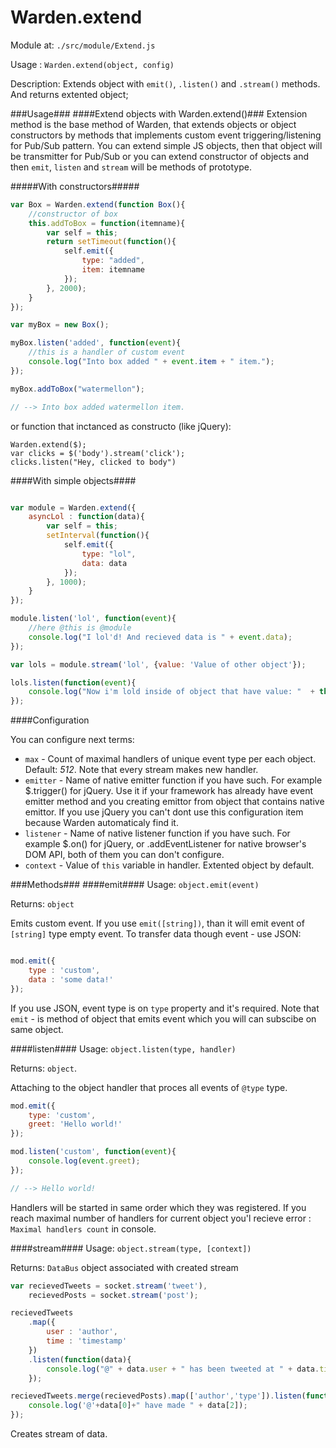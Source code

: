 Warden.extend
=========

Module at: `./src/module/Extend.js`

Usage : `Warden.extend(object, config)`

Description: Extends object with `emit()`, `.listen()` and `.stream()` methods. And returns extented object;


###Usage###
####Extend objects with Warden.extend()###
Extension method is the base method of Warden, that extends objects or object constructors by methods that implements custom event triggering/listening for Pub/Sub pattern. You can extend simple JS objects, then that object will be transmitter for Pub/Sub or you can extend constructor of objects and then `emit`, `listen`  and `stream` will be methods of prototype.

#####With constructors#####
```js
var Box = Warden.extend(function Box(){
	//constructor of box
	this.addToBox = function(itemname){
		var self = this;
		return setTimeout(function(){
			self.emit({
				type: "added",
				item: itemname
			});
		}, 2000);
	}
});

var myBox = new Box();

myBox.listen('added', function(event){
	//this is a handler of custom event
	console.log("Into box added " + event.item + " item.");
});

myBox.addToBox("watermellon");

// --> Into box added watermellon item.

```
or function that inctanced as constructo (like jQuery): 
```
Warden.extend($);
var clicks = $('body').stream('click');
clicks.listen("Hey, clicked to body")
```

####With simple objects####
```js

var module = Warden.extend({
	asyncLol : function(data){
		var self = this;
		setInterval(function(){
			self.emit({
				type: "lol",
				data: data
			});
		}, 1000);
	}
});

module.listen('lol', function(event){
	//here @this is @module
	console.log("I lol'd! And recieved data is " + event.data);
});

var lols = module.stream('lol', {value: 'Value of other object'});

lols.listen(function(event){
	console.log("Now i'm lold inside of object that have value: "  + this.value);
});
```

####Configuration

You can configure next terms:
-  `max` - Count of maximal handlers of unique event type per each object. Default: *512*. Note that every stream makes new handler.
-  `emitter` - Name of native emitter function if you have such. For example $.trigger() for jQuery. Use it if your framework has already have event emitter method and you creating emittor from object that contains native emittor. If you use jQuery you can't dont use this configuration item because Warden automaticaly find it.
-  `listener` - Name of native listener function if you have such. For example $.on() for jQuery, or .addEventListener for native browser's DOM API, both of them you can don't configure. 
-  `context` - Value of `this` variable in handler. Extented object by default.

###Methods###
####emit####
Usage: `object.emit(event)`

Returns: `object`

Emits custom event. If you use `emit([string])`, than it will emit event of `[string]` type empty event. To transfer data though event - use JSON:
```js

mod.emit({
	type : 'custom',
	data : 'some data!'
});

```

If you use JSON, event type is on `type` property and it's required. Note that `emit` - is method of object that emits event which you will can subscibe on same object.

####listen####
Usage: `object.listen(type, handler)`

Returns: `object`.

Attaching to the object handler that proces all events of `@type` type.
```js
mod.emit({
	type: 'custom',
	greet: 'Hello world!'
});

mod.listen('custom', function(event){
	console.log(event.greet);
});

// --> Hello world!
```

Handlers will be started in same order which they was registered. If you reach maximal number of handlers for current object you'l recieve error : `Maximal handlers count` in console.

####stream####
Usage: `object.stream(type, [context])`

Returns: `DataBus` object associated with created stream
```js
var recievedTweets = socket.stream('tweet'),
	recievedPosts = socket.stream('post');

recievedTweets
	.map({
		user : 'author',
		time : 'timestamp'
	})
	.listen(function(data){
		console.log("@" + data.user + " has been tweeted at " + data.time);
	});

recievedTweets.merge(recievedPosts).map(['author','type']).listen(function(data){
	console.log('@'+data[0]+" have made " + data[2]);
});

```
Creates stream of data. 